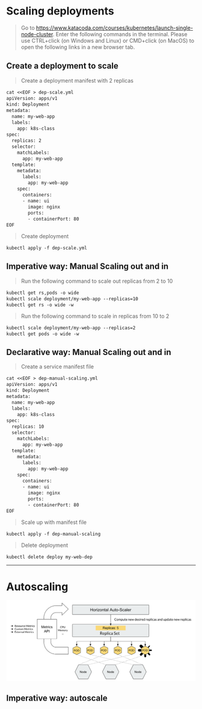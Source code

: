 # Scaling deployments
> Go to https://www.katacoda.com/courses/kubernetes/launch-single-node-cluster. Enter the following commands in the terminal.
Please use CTRL+click (on Windows and Linux) or CMD+click (on MacOS) to open the following links in a new browser tab.

## Create a deployment to scale 
> Create a deployment manifest with 2 replicas
```
cat <<EOF > dep-scale.yml
apiVersion: apps/v1
kind: Deployment
metadata:
  name: my-web-app
  labels:
    app: k8s-class
spec:
  replicas: 2
  selector:
    matchLabels:
      app: my-web-app
  template:
    metadata:
      labels:
        app: my-web-app
    spec:
      containers:
      - name: ui
        image: nginx
        ports:
        - containerPort: 80
EOF
```
> Create deployment
```
kubectl apply -f dep-scale.yml
```

## Imperative way: Manual Scaling out and in 
> Run the following command to scale out replicas from 2 to 10
```
kubectl get rs,pods -o wide
kubectl scale deployment/my-web-app --replicas=10
kubectl get rs -o wide -w
```

> Run the following command to scale in replicas from 10 to 2
```
kubectl scale deployment/my-web-app --replicas=2
kubectl get pods -o wide -w
```

## Declarative way: Manual Scaling out and in
> Create a service manifest file
```
cat <<EOF > dep-manual-scaling.yml
apiVersion: apps/v1
kind: Deployment
metadata:
  name: my-web-app
  labels:
    app: k8s-class
spec:
  replicas: 10
  selector:
    matchLabels:
      app: my-web-app
  template:
    metadata:
      labels:
        app: my-web-app
    spec:
      containers:
      - name: ui
        image: nginx
        ports:
        - containerPort: 80
EOF
```

> Scale up with manifest file
```
kubectl apply -f dep-manual-scaling
```

> Delete deployment
```
kubectl delete deploy my-web-dep
```

--- 
# Autoscaling
![Autoscaling](images/lab6-1.png)
## Imperative way: autoscale

